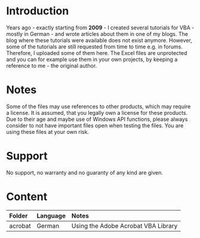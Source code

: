 # Introduction
Years ago - exactly starting from **2009** - I created several tutorials for VBA - mostly in German - and wrote articles about them in one of my blogs. The blog where these tutorials were available does not exist anymore. However, some of the tutorials are still requested from time to time e.g. in forums.
Therefore, I uploaded some of them here. The Excel files are unprotected and you can for example use them in your own projects, by keeping a reference to me - the original author.
# Notes
Some of the files may use references to other products, which may require a license. It is assumed, that you legally own a license for these products. Due to their age and maybe use of Windows API functions, please always consider to not have important files open when testing the files. You are using these files at your own risk.
# Support
No support, no warranty and no guaranty of any kind are given.
# Content
| Folder  | Language | Notes                               |
|:------- |:---------|:------------------------------------|
| acrobat | German   | Using the Adobe Acrobat VBA Library |
